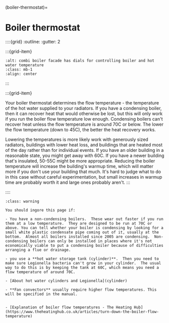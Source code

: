 (boiler-thermostat)=
# Boiler thermostat

::::{grid} 
:outline:
:gutter: 2


:::{grid-item} 
```{image} /images/combi-boiler-hall.jpg
:alt: combi boiler facade has dials for controlling boiler and hot water temperature
:class: mb-1
:align: center
```
:::

:::{grid-item} 

Your boiler thermostat determines the flow temperature - the temperature of the hot water supplied to your radiators.  If you have a condensing boiler,  then it can recover heat that would otherwise be lost, but this will only work if you run the boiler flow temperature low enough.   Condensing boilers can't recover heat unless the flow temperature is around 70C or below.  The lower the flow temperature (down to 45C), the better the heat recovery works. 

Lowering the temperatures is more likely work with generously sized radiators, buildings with lower heat loss, and buildings that are heated most of the day rather than for individual events.  If you have an older building in a reasonable state, you might get away with 60C.   If you have a newer building that's insulated, 50-55C might be more appropriate.    Reducing the boiler temperature will increase the building's warmup time, which will matter more if you don't use your building that much.  It's hard to judge what to do in this case without careful experimentation, but small increases in warmup time are probably worth it and large ones probably aren't.
:::

::::


```{admonition} This advice is sometimes unsuitable
:class: warning

You should ingore this page if:

- You have a non-condensing boilers.  These wear out faster if you run them at a low temperature.  They are designed to be run at 70C or above. You can tell whether your boiler is condensing by looking for a small white plastic condensate pipe coming out of it, usually at the bottom.  Almost all boilers installed since 2005 are condensing.  Non-condensing boilers can only be installed in places where it's not economically viable to put a condensing boiler because of difficulties arranging a flue or drainage.

- you use a **hot water storage tank (cylinder)**.  Then you need to make sure Legionella bacteria can't grow in your cylinder.  The usual way to do this is by keeping the tank at 60C, which means you need a flow temperature of around 70C.  

- [About hot water cylinders and Legionella](cylinder)

- **Fan convectors** usually require higher flow temperatures. This will be specified in the manual.

```
 


<!-- TODO Consider adding boiler modification for hot water.  We’ve read that it’s possible to modify a boiler so it raises the flow temperature only when it’s filling the tank, but it’s less certain that would pay back. -->


```{admonition} More information

- [Explanation of boiler flow temperatures - The Heating Hub](https://www.theheatinghub.co.uk/articles/turn-down-the-boiler-flow-temperature)

```